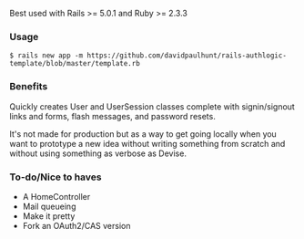 Best used with Rails >= 5.0.1 and Ruby >= 2.3.3

### Usage

```
$ rails new app -m https://github.com/davidpaulhunt/rails-authlogic-template/blob/master/template.rb
```

### Benefits
Quickly creates User and UserSession classes complete with signin/signout links and forms, flash messages, and password resets.

It's not made for production but as a way to get going locally when you want to prototype a new idea without writing something from scratch and without using something as verbose as Devise.

### To-do/Nice to haves
* A HomeController
* Mail queueing
* Make it pretty
* Fork an OAuth2/CAS version
